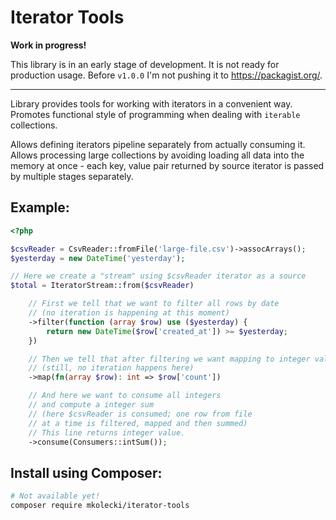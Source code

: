 # Iterator Tools

**Work in progress!**

This library is in an early stage of development. It is not ready for production usage.
Before `v1.0.0` I'm not pushing it to https://packagist.org/.

---

Library provides tools for working with iterators in a convenient way. Promotes functional style
of programming when dealing with `iterable` collections.

Allows defining iterators pipeline separately from actually consuming it.
Allows processing large collections by avoiding loading all data into the memory
at once - each key, value pair returned by source iterator is passed by multiple stages separately.

## Example:

```php
<?php

$csvReader = CsvReader::fromFile('large-file.csv')->assocArrays();
$yesterday = new DateTime('yesterday');

// Here we create a "stream" using $csvReader iterator as a source
$total = IteratorStream::from($csvReader)

    // First we tell that we want to filter all rows by date
    // (no iteration is happening at this moment)
    ->filter(function (array $row) use ($yesterday) {
        return new DateTime($row['created_at']) >= $yesterday;
    })

    // Then we tell that after filtering we want mapping to integer values
    // (still, no iteration happens here)
    ->map(fn(array $row): int => $row['count'])

    // And here we want to consume all integers
    // and compute a integer sum
    // (here $csvReader is consumed; one row from file
    // at a time is filtered, mapped and then summed)
    // This line returns integer value.
    ->consume(Consumers::intSum());
```

## Install using Composer:

```bash
# Not available yet!
composer require mkolecki/iterator-tools
```
